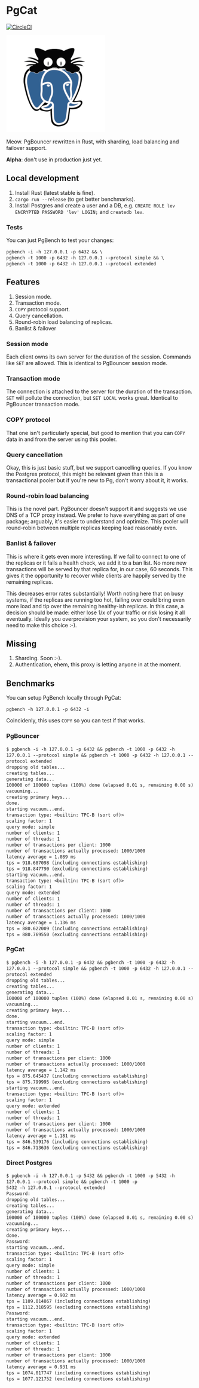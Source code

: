 # PgCat

[![CircleCI](https://circleci.com/gh/levkk/pgcat/tree/main.svg?style=svg)](https://circleci.com/gh/levkk/pgcat/tree/main)

![PgCat](./pgcat3.png)

Meow. PgBouncer rewritten in Rust, with sharding, load balancing and failover support.

**Alpha**: don't use in production just yet.

## Local development

1. Install Rust (latest stable is fine).
2. `cargo run --release` (to get better benchmarks).
3. Install Postgres and create a user and a DB, e.g. `CREATE ROLE lev ENCRYPTED PASSWORD 'lev' LOGIN;` and `createdb lev`.

### Tests

You can just PgBench to test your changes:

```
pgbench -i -h 127.0.0.1 -p 6432 && \
pgbench -t 1000 -p 6432 -h 127.0.0.1 --protocol simple && \
pgbench -t 1000 -p 6432 -h 127.0.0.1 --protocol extended
```

## Features

1. Session mode.
2. Transaction mode.
3. `COPY` protocol support.
4. Query cancellation.
5. Round-robin load balancing of replicas.
6. Banlist & failover

### Session mode
Each client owns its own server for the duration of the session. Commands like `SET` are allowed.
This is identical to PgBouncer session mode.

### Transaction mode
The connection is attached to the server for the duration of the transaction. `SET` will pollute the connection,
but `SET LOCAL` works great. Identical to PgBouncer transaction mode.

### COPY protocol
That one isn't particularly special, but good to mention that you can `COPY` data in and from the server
using this pooler.

### Query cancellation
Okay, this is just basic stuff, but we support cancelling queries. If you know the Postgres protocol,
this might be relevant given than this is a transactional pooler but if you're new to Pg, don't worry about it, it works.

### Round-robin load balancing
This is the novel part. PgBouncer doesn't support it and suggests we use DNS of a TCP proxy instead.
We prefer to have everything as part of one package; arguably, it's easier to understand and optimize.
This pooler will round-robin between multiple replicas keeping load reasonably even.

### Banlist & failover
This is where it gets even more interesting. If we fail to connect to one of the replicas or it fails a health check,
we add it to a ban list. No more new transactions will be served by that replica for, in our case, 60 seconds. This
gives it the opportunity to recover while clients are happily served by the remaining replicas.

This decreases error rates substantially! Worth noting here that on busy systems, if the replicas are running too hot,
failing over could bring even more load and tip over the remaining healthy-ish replicas. In this case, a decision should be made:
either lose 1/x of your traffic or risk losing it all eventually. Ideally you overprovision your system, so you don't necessarily need
to make this choice :-).


## Missing

1. Sharding. Soon :-).
2. Authentication, ehem, this proxy is letting anyone in at the moment.

## Benchmarks

You can setup PgBench locally through PgCat:

```
pgbench -h 127.0.0.1 -p 6432 -i
```

Coincidenly, this uses `COPY` so you can test if that works.

### PgBouncer

```
$ pgbench -i -h 127.0.0.1 -p 6432 && pgbench -t 1000 -p 6432 -h 127.0.0.1 --protocol simple && pgbench -t 1000 -p 6432 -h 127.0.0.1 --protocol extended
dropping old tables...
creating tables...
generating data...
100000 of 100000 tuples (100%) done (elapsed 0.01 s, remaining 0.00 s)
vacuuming...
creating primary keys...
done.
starting vacuum...end.
transaction type: <builtin: TPC-B (sort of)>
scaling factor: 1
query mode: simple
number of clients: 1
number of threads: 1
number of transactions per client: 1000
number of transactions actually processed: 1000/1000
latency average = 1.089 ms
tps = 918.687098 (including connections establishing)
tps = 918.847790 (excluding connections establishing)
starting vacuum...end.
transaction type: <builtin: TPC-B (sort of)>
scaling factor: 1
query mode: extended
number of clients: 1
number of threads: 1
number of transactions per client: 1000
number of transactions actually processed: 1000/1000
latency average = 1.136 ms
tps = 880.622009 (including connections establishing)
tps = 880.769550 (excluding connections establishing)
```

### PgCat


```
$ pgbench -i -h 127.0.0.1 -p 6432 && pgbench -t 1000 -p 6432 -h 127.0.0.1 --protocol simple && pgbench -t 1000 -p 6432 -h 127.0.0.1 --protocol extended
dropping old tables...
creating tables...
generating data...
100000 of 100000 tuples (100%) done (elapsed 0.01 s, remaining 0.00 s)
vacuuming...
creating primary keys...
done.
starting vacuum...end.
transaction type: <builtin: TPC-B (sort of)>
scaling factor: 1
query mode: simple
number of clients: 1
number of threads: 1
number of transactions per client: 1000
number of transactions actually processed: 1000/1000
latency average = 1.142 ms
tps = 875.645437 (including connections establishing)
tps = 875.799995 (excluding connections establishing)
starting vacuum...end.
transaction type: <builtin: TPC-B (sort of)>
scaling factor: 1
query mode: extended
number of clients: 1
number of threads: 1
number of transactions per client: 1000
number of transactions actually processed: 1000/1000
latency average = 1.181 ms
tps = 846.539176 (including connections establishing)
tps = 846.713636 (excluding connections establishing)
```

### Direct Postgres

```
$ pgbench -i -h 127.0.0.1 -p 5432 && pgbench -t 1000 -p 5432 -h 127.0.0.1 --protocol simple && pgbench -t 1000 -p
5432 -h 127.0.0.1 --protocol extended
Password:
dropping old tables...
creating tables...
generating data...
100000 of 100000 tuples (100%) done (elapsed 0.01 s, remaining 0.00 s)
vacuuming...
creating primary keys...
done.
Password:
starting vacuum...end.
transaction type: <builtin: TPC-B (sort of)>
scaling factor: 1
query mode: simple
number of clients: 1
number of threads: 1
number of transactions per client: 1000
number of transactions actually processed: 1000/1000
latency average = 0.902 ms
tps = 1109.014867 (including connections establishing)
tps = 1112.318595 (excluding connections establishing)
Password:
starting vacuum...end.
transaction type: <builtin: TPC-B (sort of)>
scaling factor: 1
query mode: extended
number of clients: 1
number of threads: 1
number of transactions per client: 1000
number of transactions actually processed: 1000/1000
latency average = 0.931 ms
tps = 1074.017747 (including connections establishing)
tps = 1077.121752 (excluding connections establishing)
```